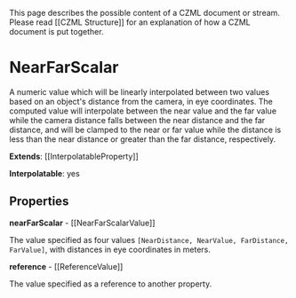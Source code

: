 This page describes the possible content of a CZML document or stream. Please read [[CZML Structure]] for an explanation of how a CZML document is put together.

# NearFarScalar

A numeric value which will be linearly interpolated between two values based on an object's distance from the camera, in eye coordinates. The computed value will interpolate between the near value and the far value while the camera distance falls between the near distance and the far distance, and will be clamped to the near or far value while the distance is less than the near distance or greater than the far distance, respectively.

**Extends**: [[InterpolatableProperty]]

**Interpolatable**: yes

## Properties

**nearFarScalar** - [[NearFarScalarValue]]

The value specified as four values `[NearDistance, NearValue, FarDistance, FarValue]`, with distances in eye coordinates in meters.


**reference** - [[ReferenceValue]]

The value specified as a reference to another property.


